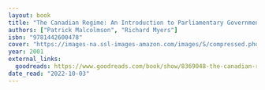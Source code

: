 ```yaml
---
layout: book
title: "The Canadian Regime: An Introduction to Parliamentary Government in Canada"
authors: ["Patrick Malcolmson", "Richard Myers"]
isbn: "9781442600478"
cover: "https://images-na.ssl-images-amazon.com/images/S/compressed.photo.goodreads.com/books/1396834544i/8369048.jpg"
year: 2001
external_links:
  goodreads: https://www.goodreads.com/book/show/8369048-the-canadian-regime
date_read: "2022-10-03"
---
```

